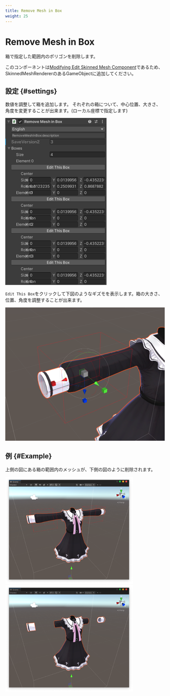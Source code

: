 ```yaml
---
title: Remove Mesh in Box
weight: 25
---
```


# Remove Mesh in Box

箱で指定した範囲内のポリゴンを削除します。

このコンポーネントは[Modifying Edit Skinned Mesh Component](../../component-kind/edit-skinned-mesh-components#modifying-component)であるため、SkinnedMeshRendererのあるGameObjectに追加してください。

## 設定 {#settings}

数値を調整して箱を追加します。
それぞれの箱について、中心位置、大きさ、角度を変更することが出来ます。(ローカル座標で指定します)

![component.png](component.png)

`Edit This Box`をクリックして下図のようなギズモを表示します。箱の大きさ、位置、角度を調整することが出来ます。

<img src="gizmo.png" width="563">

## 例 {#Example}

上側の図にある箱の範囲内のメッシュが、下側の図のように削除されます。

<img src="before.png" width="403">
<img src="after.png" width="403">
